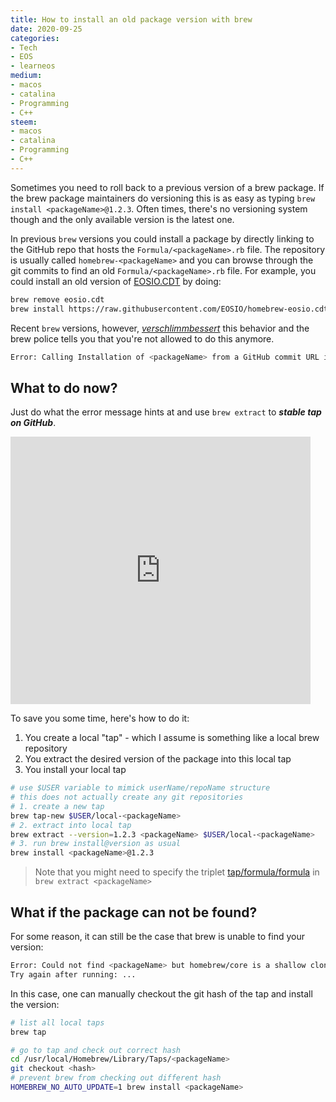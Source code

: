 ```yaml
---
title: How to install an old package version with brew
date: 2020-09-25
categories:
- Tech
- EOS
- learneos
medium:
- macos
- catalina
- Programming
- C++
steem:
- macos
- catalina
- Programming
- C++
---
```


Sometimes you need to roll back to a previous version of a brew package.
If the brew package maintainers do versioning this is as easy as typing `brew install <packageName>@1.2.3`.
Often times, there's no versioning system though and the only available version is the latest one.

In previous `brew` versions you could install a package by directly linking to the GitHub repo that hosts the `Formula/<packageName>.rb` file.
The repository is usually called `homebrew-<packageName>` and you can browse through the git commits to find an old `Formula/<packageName>.rb` file.
For example, you could install an old version of [EOSIO.CDT](http://localhost:8000/how-to-rollback-to-an-older-eosio-cdt-version-with-brew/) by doing:

```bash
brew remove eosio.cdt
brew install https://raw.githubusercontent.com/EOSIO/homebrew-eosio.cdt/d0f0320017315bd5ac69aa1e1ce001c6567af6b3/eosio.cdt.rb
```

Recent `brew` versions, however, [_verschlimmbessert_](https://en.wiktionary.org/wiki/verschlimmbessern) this behavior and the brew police tells you that you're not allowed to do this anymore.

```bash
Error: Calling Installation of <packageName> from a GitHub commit URL is disabled! Use 'brew extract <packageName>' to stable tap on GitHub instead.
```

## What to do now?

Just do what the error message hints at and use `brew extract` to **_stable tap on GitHub_**.

<iframe src="https://giphy.com/embed/9ohlKnRDAmotG" width="480" height="428" frameBorder="0" class="giphy-embed" allowFullScreen></iframe>

To save you some time, here's how to do it:

1. You create a local "tap" - which I assume is something like a local brew repository
2. You extract the desired version of the package into this local tap
3. You install your local tap

```bash
# use $USER variable to mimick userName/repoName structure
# this does not actually create any git repositories
# 1. create a new tap
brew tap-new $USER/local-<packageName>
# 2. extract into local tap
brew extract --version=1.2.3 <packageName> $USER/local-<packageName>
# 3. run brew install@version as usual
brew install <packageName>@1.2.3
```

> Note that you might need to specify the triplet [tap/formula/formula](https://docs.brew.sh/Manpage#extract-options-formula-tap) in `brew extract <packageName>`

## What if the package can not be found?

For some reason, it can still be the case that brew is unable to find your version:

```bash
Error: Could not find <packageName> but homebrew/core is a shallow clone!
Try again after running: ...
```

In this case, one can manually checkout the git hash of the tap and install the version:

```bash
# list all local taps
brew tap

# go to tap and check out correct hash
cd /usr/local/Homebrew/Library/Taps/<packageName>
git checkout <hash>
# prevent brew from checking out different hash
HOMEBREW_NO_AUTO_UPDATE=1 brew install <packageName>
```
